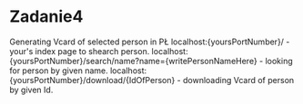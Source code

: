 # Zadanie4
Generating Vcard of selected person in PŁ
	localhost:{yoursPortNumber}/ - your's index page to shearch person.
	localhost:{yoursPortNumber}/search/name?name={writePersonNameHere} - looking for person by given name.
	localhost:{yoursPortNumber}/download/{IdOfPerson} - downloading Vcard of person by given Id. 